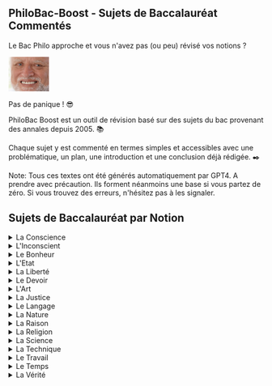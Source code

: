 ## PhiloBac-Boost - Sujets de Baccalauréat Commentés

Le Bac Philo approche et vous n'avez pas (ou peu) révisé vos notions ? 

[<img src="./harold.jpg" width="80"/>](harold.jpg)

Pas de panique ! :sunglasses:

PhiloBac Boost est un outil de révision basé sur des sujets du bac provenant des annales depuis 2005. :books:

Chaque sujet y est commenté en termes simples et accessibles avec une problématique, un plan, une introduction et une conclusion déjà rédigée. :black_nib:

Note: Tous ces textes ont été générés automatiquement par GPT4. A prendre avec précaution. Ils forment néanmoins une base si vous partez de zéro. 
Si vous trouvez des erreurs, n'hésitez pas à les signaler.

## Sujets de Baccalauréat par Notion

<details>
  <summary>La Conscience</summary>

  - "Etre conscient est-ce savoir ?" - [Explication du sujet](./Conscience/Etre_conscient_est_ce_savoir.md)   
  - "La conscience n'est-elle tournée que vers elle même ?" - [Explication du sujet](./Conscience/La_conscience_n_est_elle_tournee_que_vers_elle_meme.md)   
  - "La conscience peut-elle être un fardeau ?" - [Explication du sujet](./Conscience/La_conscience_peut_elle_etre_un_fardeau.md)   
  - "La conscience peut-elle être un obstacle pour l'action ?" - [Explication du sujet](./Conscience/La_conscience_peut_elle_etre_un_obstacle_pour_l_action.md)
  - "Peut-on échapper aux exigences de la conscience ?" - [Explication du sujet](./Conscience/Peut_on_echapper_aux_exigences_de_la_conscience.md)   
  - "Peut-on parvenir à une complete conscience de soi ?" - [Explication du sujet](./Conscience/Peut_on_parvenir_a_une_complete_conscience_de_soi.md)   
  - "Sommes-nous conscients ou avons-nous à nous rendre conscients ?" - [Explication du sujet](./Conscience/Sommes_nous_conscients_ou_avons_nous_a_nous_rendre_conscients.md)   
  - "Suis-je le mieux placé pour me connaître ?" - [Explication du sujet](./Conscience/Suis_je_le_mieux_place_pour_me_connaitre.md)   
  - "Faut-il se méfier de sa conscience ?" - [Explication du sujet](./Conscience/faut_il_se_mefier_de_sa_conscience.md)   
  - "La conscience de soi est elle une connaissance.md ?" - [Explication du sujet](./Conscience/la_conscience_de_soi_est_elle_une_connaissance.md)   

</details>

<details>
  <summary>L'Inconscient</summary>

  - "L'hypothèse de l'inconscient est elle nécessaire à la connaissance de soi.md ?" - [Explication du sujet](./Inconscient/L_hypothese_de_l_inconscient_est_elle_necessaire_a_la_connaissance_de_soi.md)
  - "L'idée d'inconscient remet-elle en cause la responsabilité ?" - [Explication du sujet](./Inconscient/L_idee_d_inconscient_remet_elle_en_cause_la_responsabilite.md)
  - "L'inconscient_échappe-t'il à toute forme de connaissance?" - [Explication du sujet](./Inconscient/L_inconscient_echappe_t_il_a_toute_forme_de_connaissance.md)
  - "L'idée d'inconscient remet elle een cause la responsabilité?" - [Explication du sujet](./Inconscient/L_idee_d_inconscient_remet_elle_en_cause_la_responsabilite.md")
  - "L'idée d'inconscient remet elle een cause la responsabilité?" - [Explication du sujet](./Inconscient/L_idee_d_inconscient_remet_elle_en_cause_la_responsabilite.md")
  - "L'idée d'inconscient remet elle een cause la responsabilité?" - [Explication du sujet](./Inconscient/L_idee_d_inconscient_remet_elle_en_cause_la_responsabilite.md")
  - "L'idée d'inconscient remet elle een cause la responsabilité?" - [Explication du sujet](./Inconscient/L_idee_d_inconscient_remet_elle_en_cause_la_responsabilite.md")
  - "L'idée d'inconscient remet elle een cause la responsabilité?" - [Explication du sujet](./Inconscient/L_idee_d_inconscient_remet_elle_en_cause_la_responsabilite.md")
  - "L'idée d'inconscient remet elle een cause la responsabilité?" - [Explication du sujet](./Inconscient/L_idee_d_inconscient_remet_elle_en_cause_la_responsabilite.md")
  - "L'idée d'inconscient remet elle een cause la responsabilité?" - [Explication du sujet](./Inconscient/L_idee_d_inconscient_remet_elle_en_cause_la_responsabilite.md")
    
</details>

<details>
  <summary>Le Bonheur</summary>

- coming soon... :hourglass_flowing_sand:

</details>

<details>  
<summary>L'Etat</summary>

- coming soon... :hourglass_flowing_sand:

</details>

<details>
<summary>La Liberté</summary>

- coming soon... :hourglass_flowing_sand:
  
</details>

<details>
<summary>Le Devoir</summary> 

- coming soon... :hourglass_flowing_sand:
  
</details>

<details>
<summary>L'Art</summary> 

- coming soon... :hourglass_flowing_sand:
  
</details>

<details>
<summary>La Justice</summary> 

- coming soon... :hourglass_flowing_sand:

</details>

<details>
<summary>Le Langage</summary> 

- coming soon... :hourglass_flowing_sand:

</details>

<details>
<summary>La Nature</summary> 

- coming soon... :hourglass_flowing_sand:
  
</details>

<details>
<summary>La Raison</summary> 

- coming soon... :hourglass_flowing_sand:
  
</details>


<details>
<summary>La Religion</summary> 

- coming soon... :hourglass_flowing_sand:

</details>

<details>
<summary>La Science</summary> 

- coming soon... :hourglass_flowing_sand:

</details>

<details>
<summary>La Technique</summary> 

- coming soon... :hourglass_flowing_sand:
  
</details>

<details>
<summary>Le Travail</summary> 

- coming soon... :hourglass_flowing_sand:
  
</details>

<details>
<summary>Le Temps</summary> 

- coming soon... :hourglass_flowing_sand:
  
</details>

<details>
<summary>La Vérité</summary> 

- coming soon... :hourglass_flowing_sand:

</details>
